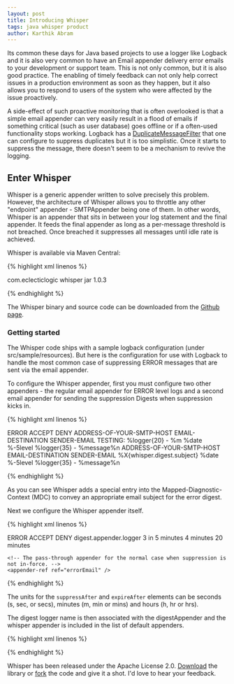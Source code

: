 ```yaml
---
layout: post
title: Introducing Whisper
tags: java whisper product
author: Karthik Abram
---
```


Its common these days for Java based projects to use a logger like Logback and it is also very common to have an Email appender delivery error emails to your development or support team. This is not only common, but it is also good practice. The enabling of timely feedback can not only help correct issues in a production environment as soon as they happen, but it also allows you to respond to users of the system who were affected by the issue proactively.

A side-effect of such proactive monitoring that is often overlooked is that a simple email appender can very easily result in a flood of emails if something critical (such as user database) goes offline or if a often-used functionality stops working. Logback has a [DuplicateMessageFilter](http://logback.qos.ch/manual/filters.html#DuplicateMessageFilter) that one can configure to suppress duplicates but it is too simplistic. Once it starts to suppress the message, there doesn't seem to be a mechanism to revive the logging.

## Enter Whisper

Whisper is a generic appender written to solve precisely this problem. However, the architecture of Whisper allows you to throttle any other "endpoint" appender - SMTPAppender being one of them. In other words, Whisper is an appender that sits in between your log statement and the final appender. It feeds the final appender as long as a per-message threshold is not breached. Once breached it suppresses all messages until idle rate is achieved. 

Whisper is available via Maven Central:

{% highlight xml linenos  %}

<groupId>com.eclecticlogic</groupId>
<artifactId>whisper</artifactId>
<packaging>jar</packaging>
<version>1.0.3</version>

{% endhighlight %}

The Whisper binary and source code can be downloaded from the [Github page](http://eclecticlogic.github.io/whisper/).

### Getting started

The Whisper code ships with a sample logback configuration (under src/sample/resources). But here is the configuration for use with Logback to handle the most common case of suppressing ERROR messages that are sent via the email appender. 

To configure the Whisper appender, first you must configure two other appenders - the regular email appender for ERROR level logs and a second email appender for sending the suppression Digests when suppression kicks in. 

{% highlight xml linenos  %}

<appender name="errorEmail" class="ch.qos.logback.classic.net.SMTPAppender">
    <filter class="ch.qos.logback.classic.filter.LevelFilter">
        <level>ERROR</level>
        <onMatch>ACCEPT</onMatch>
        <onMismatch>DENY</onMismatch>
    </filter>
    <smtpHost>ADDRESS-OF-YOUR-SMTP-HOST</smtpHost>
    <to>EMAIL-DESTINATION</to>
    <from>SENDER-EMAIL</from>
    <subject>TESTING: %logger{20} - %m</subject>
    <layout class="ch.qos.logback.classic.PatternLayout">
        <pattern>%date %-5level %logger{35} - %message%n</pattern>
    </layout>
</appender>

<appender name="errorDigest" class="ch.qos.logback.classic.net.SMTPAppender">
    <smtpHost>ADDRESS-OF-YOUR-SMTP-HOST</smtpHost>
    <to>EMAIL-DESTINATION</to>
    <from>SENDER-EMAIL</from>
    <subject>%X{whisper.digest.subject}</subject>
    <layout class="ch.qos.logback.classic.PatternLayout">
        <pattern>%date %-5level %logger{35} - %message%n</pattern>
    </layout>
</appender>

{% endhighlight %}

As you can see Whisper adds a special entry into the Mapped-Diagnostic-Context (MDC) to convey an appropriate email subject for the error digest.

Next we configure the Whisper appender itself.

{% highlight xml linenos %}

<appender name="whisper"
    class="com.eclecticlogic.whisper.logback.WhisperAppender">
    <!-- Filter out non error logs -->
    <filter class="ch.qos.logback.classic.filter.LevelFilter">
        <level>ERROR</level>
        <onMatch>ACCEPT</onMatch>
        <onMismatch>DENY</onMismatch>
    </filter>
    <!-- This is the name of the logging category to use to send out error digests. This is associated with the 
    errorDigest appender. -->
    <digestLoggerName>digest.appender.logger</digestLoggerName>
    <!--  suppressAfter specifies the criteria to enter suppression. The example below says that if 3 errors of the same kind
    are encountered within a 5 minute window, then suppression should kick in. -->
    <suppressAfter>3 in 5 minutes</suppressAfter>
    <!-- expireAfter specifies how much of silence the logger must see between messages before stopping suppression. --> 
    <expireAfter>4 minutes</expireAfter>
    <!-- digestFrequency specifies how often error email digests should be sent containing statistics on messages 
    suppressed -->
    <digestFrequency>20 minutes</digestFrequency>

    <!-- The pass-through appender for the normal case when suppression is not in-force. -->
    <appender-ref ref="errorEmail" />
</appender>


{% endhighlight %}

The units for the `suppressAfter` and `expireAfter` elements can be seconds (s, sec, or secs), minutes (m, min or mins) and hours (h, hr or hrs).  

The digest logger name is then associated with the digestAppender and the whisper appender is included in the list of default appenders.

{% highlight xml linenos %}

<logger name="digest.appender.logger" level="error" additivity="false">
    <appender-ref ref="errorDigest" />
</logger>

<root level="debug">
    <appender-ref ref="whisper" />
    <appender-ref ref="fileAppender" />
</root>

{% endhighlight %}

Whisper has been released under the Apache License 2.0. [Download](https://github.com/eclecticlogic/whisper/tarball/master) the library or [fork](https://github.com/eclecticlogic/whisper/fork) the code and give it a shot. I'd love to hear your feedback.